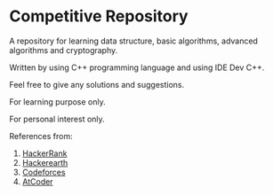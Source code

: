 # Competitive Repository
A repository for learning data structure, basic algorithms, advanced algorithms and cryptography.

Written by using C++ programming language and using IDE Dev C++.

Feel free to give any solutions and suggestions.

For learning purpose only.

For personal interest only.

References from:
1. [HackerRank](http://hackerrank.com/)
1. [Hackerearth](http://hackerearth.com/)
1. [Codeforces](http://codeforces.com)
1. [AtCoder](http://atocder.jp)
